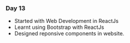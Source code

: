 ####
### Day 13

 - Started with Web Development in ReactJs
 - Learnt using Bootstrap with ReactJs
 - Designed reponsive components in website.
